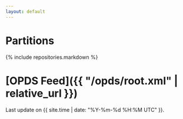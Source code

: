 ```yaml
---
layout: default
---
```


# Partitions

{% include repositories.markdown %}

# [OPDS Feed]({{ "/opds/root.xml" | relative_url }})

Last update on {{ site.time | date: "%Y-%m-%d %H:%M UTC" }}.
